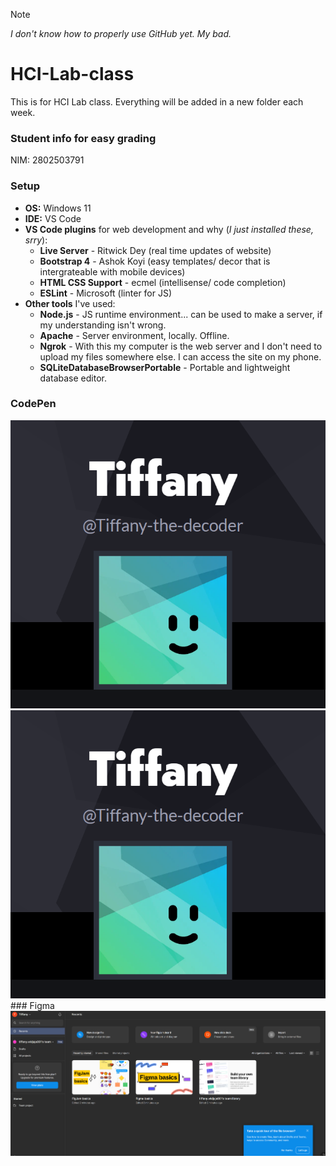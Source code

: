 > [!NOTE]
> *I don't know how to properly use GitHub yet. My bad.*

# HCI-Lab-class
This is for HCI Lab class.
Everything will be added in a new folder each week.

### Student info for easy grading
NIM: 2802503791

### Setup 
- **OS:** Windows 11
- **IDE:** VS Code
- **VS Code plugins** for web development and why (*I just installed these, srry*):
  - **Live Server** - Ritwick Dey (real time updates of website)
  - **Bootstrap 4** - Ashok Koyi (easy templates/ decor that is intergrateable with mobile devices)
  - **HTML CSS Support** - ecmel (intellisense/ code completion)
  - **ESLint** - Microsoft (linter for JS)
- **Other tools** I've used:
  - **Node.js** - JS runtime environment... can be used to make a server, if my understanding isn't wrong.
  - **Apache** - Server environment, locally. Offline.
  - **Ngrok** - With this my computer is the web server and I don't need to upload my files somewhere else. I can access the site on my phone.
  - **SQLiteDatabaseBrowserPortable** - Portable and lightweight database editor.

### CodePen
<picture>
  <source media="(prefers-color-scheme: dark)" srcset="Session_01/Codepen1.png">
  <source media="(prefers-color-scheme: light)" srcset="Session_01/Codepen1.png">
  <img alt="Screenshot of Codepen registration." src="Session_01/Codepen1.png">
</picture>
<picture>
  <source media="(prefers-color-scheme: dark)" srcset="Session_01/Codepen2.png">
  <source media="(prefers-color-scheme: light)" srcset="Session_01/Codepen2.png">
  <img alt="Screenshot of Codepen registration, again." src="Session_01/Codepen1.png">
</picture>
### Figma
<picture>
  <source media="(prefers-color-scheme: dark)" srcset="Session_01/Figma.png">
  <source media="(prefers-color-scheme: light)" srcset="Session_01/Figma.png">
  <img alt="Screenshot of Codepen registration, again." src="Session_01/Figma.png">
</picture>
